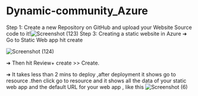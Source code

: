 # Dynamic-community_Azure
Step 1: Create a new Repository on GitHub and upload your Website Source code to it!![Screenshot (123)](https://user-images.githubusercontent.com/85986691/184533132-6e2cc5e1-20cf-494e-a947-3a5fb658ae94.png)
Step 3: Creating a static website in Azure
➜ Go to Static Web app hit create



![Screenshot (124)](https://user-images.githubusercontent.com/85986691/184533207-df78a1d9-9bbb-4383-bc55-21e09149434c.png)


➜ Then hit Review+ create >> Create.

➜ It takes less than 2 mins to deploy ,after deployment it shows go to resource .then click go to resource and it shows all the data of your static web app and the default URL for your web app , like this
![Screenshot (6)](https://user-images.githubusercontent.com/85986691/184533250-faebdb29-f328-492f-92de-f79ed353a1a1.png)
